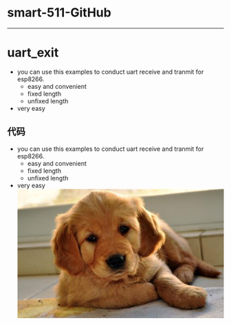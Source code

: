 # smart-511-GitHub
___
# uart_exit
+ you can use this examples to conduct uart receive and tranmit for esp8266.
  * easy and convenient
  * fixed length
  * unfixed length
+ very easy

## 代码
+ you can use this examples to conduct uart receive and tranmit for esp8266.
  * easy and convenient
  * fixed length
  * unfixed length
+ very easy
![Image text](https://raw.githubusercontent.com/Jackystu/smart-511/master/img-folder/dog.jpg)
